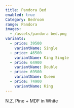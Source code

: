 ```yaml
---
title: Pandora Bed
enabled: true
Category: Bedroom
range: Pandora
images:
  - /assets/pandora bed.png
variants:
  - price: 39500
    variantName: Single
  - price: 46500
    variantName: King Single
  - price: 64900
    variantName: Double
  - price: 69500
    variantName: Queen
  - price: 74900
    variantName: King
---
```

N.Z. Pine + MDF in White